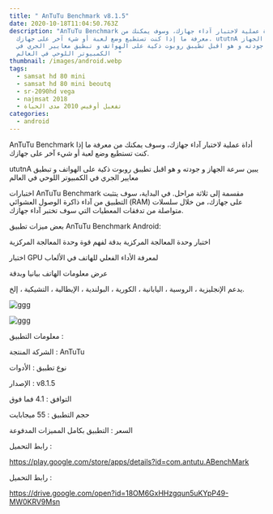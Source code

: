 ```yaml
---
title: " AnTuTu Benchmark v8.1.5"
date: 2020-10-18T11:04:50.763Z
description: "AnTuTu Benchmark أداة عملية لاختبار آداء جهازك، وسوف يمكنك من
  معرفة ما إذا كنت تستطيع وضع لعبة أو شيء آخر على جهازك. ututnA يبين سرعة الجهاز
  و جودته و هو اقبل تطيبق روبوت ذكية على الهواتف و تبطيق معايير الجري في
  الكمبيوتر اللوحي في العالم  "
thumbnail: /images/android.webp
tags:
  - samsat hd 80 mini
  - samsat hd 80 mini beoutq
  - sr-2090hd vega
  - najmsat 2018
  - تفعيل أوفيس 2010 مدى الحياة
categories:
  - android
---
```

<!--StartFragment-->

AnTuTu Benchmark أداة عملية لاختبار آداء جهازك، وسوف يمكنك من معرفة ما إذا كنت تستطيع وضع لعبة أو شيء آخر على جهازك.

ututnA يبين سرعة الجهاز و جودته و هو اقبل تطيبق روبوت ذكية على الهواتف و تبطيق معايير الجري في الكمبيوتر اللوحي في العالم



اختبارات AnTuTu Benchmark مقسمة إلى ثلاثة مراحل. في البداية، سوف يتثبت التطبيق من آداء ذاكرة الوصول العشوائي (RAM) على جهازك، من خلال سلسلات متواصلة من تدفقات المعطيات التي سوف تختبر آداء جهازك.

بعض ميزات تطبيق AnTuTu Benchmark Android:

اختبار وحدة المعالجة المركزية بدقة لفهم قوة وحدة المعالجة المركزية

اختبار GPU لمعرفة الأداء الفعلي للهاتف في الألعاب

عرض معلومات الهاتف بيانيا وبدقة

يدعم الإنجليزية ، الروسية ، اليابانية ، الكورية ، البولندية ، الإيطالية ، التشيكية ، إلخ.

![ggg](https://3.bp.--%20/#%20%D9%88%D8%B5%D9%84%D8%A9%20%D9%85%D9%85%D9%86%D9%88%D8%B9%D8%A9%201057%20#%20--/-Bk3vI__h3Fk/XIEbkhLKlQI/AAAAAAAA8po/XFhgXwDqRKQjL5eTQu9SwpRnRGhmriZ8wCLcBGAs/s400/unnamed%2B%252869%2529.jpg)

![ggg](https://encrypted-tbn0.gstatic.com/images?q=tbn%3AANd9GcQ3CLmISgCtJTDexun8fvJAKKiHZaYGmd1ytA&usqp=CAU)

معلومات التطبيق :

الشركة المنتجة : AnTuTu‏

نوع تطبيق : الأدوات

الإصدار : v8.1.5

التوافق : 4.1 فما فوق

حجم التطبيق : 55 ميجابايت

السعر : التطبيق بكامل المميزات المدفوعة



رابط التحميل :

<https://play.google.com/store/apps/details?id=com.antutu.ABenchMark>

رابط التحميل :

<https://drive.google.com/open?id=18OM6GxHHzgqun5uKYpP49-MW0KRV9Msn>

<!--EndFragment-->